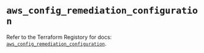 # `aws_config_remediation_configuration`

Refer to the Terraform Registory for docs: [`aws_config_remediation_configuration`](https://registry.terraform.io/providers/hashicorp/aws/4.66.1/docs/resources/config_remediation_configuration).

